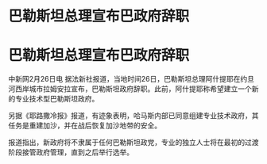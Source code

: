 # 巴勒斯坦总理宣布巴政府辞职

# 巴勒斯坦总理宣布巴政府辞职

中新网2月26日电
据法新社报道，当地时间26日，巴勒斯坦总理阿什提耶在约旦河西岸城市拉姆安拉宣布，巴勒斯坦政府辞职。此前，阿什提耶称希望建立一个新的专业技术型巴勒斯坦政府。

另据《耶路撒冷报》报道，有迹象表明，哈马斯内部已同意组建专业技术政府，其任务是重建加沙，并在战后恢复加沙地带的安全。

报道指出，新政府将不隶属于任何巴勒斯坦政党，专业的独立人士将在最初的过渡阶段接管政府管理，直到之后举行选举。

